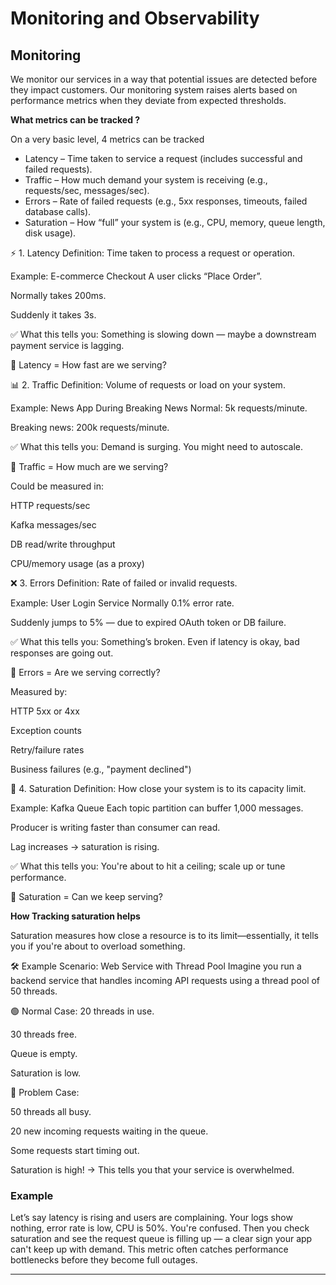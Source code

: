 # Monitoring and Observability


## Monitoring

We monitor our services in a way that potential issues are detected before they impact customers. 
Our monitoring system raises alerts based on performance metrics when they deviate from expected thresholds.

**What metrics can be tracked ?**

On a very basic level, 4 metrics can be tracked 

* Latency – Time taken to service a request (includes successful and failed requests).
* Traffic – How much demand your system is receiving (e.g., requests/sec, messages/sec).
* Errors – Rate of failed requests (e.g., 5xx responses, timeouts, failed database calls).
* Saturation – How “full” your system is (e.g., CPU, memory, queue length, disk usage).

⚡ 1. Latency
Definition: Time taken to process a request or operation.

Example: E-commerce Checkout
A user clicks “Place Order”.

Normally takes 200ms.

Suddenly it takes 3s.

✅ What this tells you: Something is slowing down — maybe a downstream payment service is lagging.

📌 Latency = How fast are we serving?

📊 2. Traffic
Definition: Volume of requests or load on your system.

Example: News App During Breaking News
Normal: 5k requests/minute.

Breaking news: 200k requests/minute.

✅ What this tells you: Demand is surging. You might need to autoscale.

📌 Traffic = How much are we serving?

Could be measured in:

HTTP requests/sec

Kafka messages/sec

DB read/write throughput

CPU/memory usage (as a proxy)

❌ 3. Errors
Definition: Rate of failed or invalid requests.

Example: User Login Service
Normally 0.1% error rate.

Suddenly jumps to 5% — due to expired OAuth token or DB failure.

✅ What this tells you: Something’s broken. Even if latency is okay, bad responses are going out.

📌 Errors = Are we serving correctly?

Measured by:

HTTP 5xx or 4xx

Exception counts

Retry/failure rates

Business failures (e.g., "payment declined")

🧯 4. Saturation
Definition: How close your system is to its capacity limit.

Example: Kafka Queue
Each topic partition can buffer 1,000 messages.

Producer is writing faster than consumer can read.

Lag increases → saturation is rising.

✅ What this tells you: You're about to hit a ceiling; scale up or tune performance.

📌 Saturation = Can we keep serving?




**How Tracking saturation helps**

Saturation measures how close a resource is to its limit—essentially, it tells you if you're about to overload something.

🛠 Example Scenario: Web Service with Thread Pool
Imagine you run a backend service that handles incoming API requests using a thread pool of 50 threads.

🟢 Normal Case:
20 threads in use.

30 threads free.

Queue is empty.

Saturation is low.

🔴 Problem Case:

50 threads all busy.

20 new incoming requests waiting in the queue.

Some requests start timing out.

Saturation is high! → This tells you that your service is overwhelmed.

### Example

Let’s say latency is rising and users are complaining. Your logs show nothing, error rate is low, CPU is 50%. You're confused.
Then you check saturation and see the request queue is filling up — a clear sign your app can't keep up with demand.
This metric often catches performance bottlenecks before they become full outages.

---